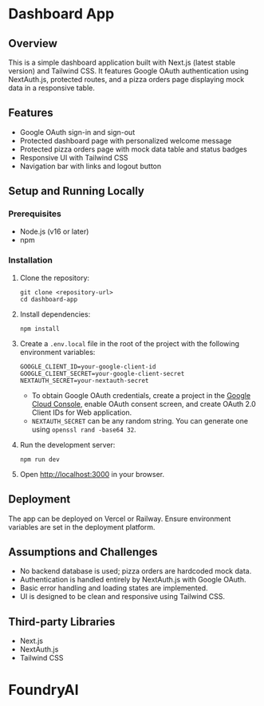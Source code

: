 # Dashboard App

## Overview
This is a simple dashboard application built with Next.js (latest stable version) and Tailwind CSS. It features Google OAuth authentication using NextAuth.js, protected routes, and a pizza orders page displaying mock data in a responsive table.

## Features
- Google OAuth sign-in and sign-out
- Protected dashboard page with personalized welcome message
- Protected pizza orders page with mock data table and status badges
- Responsive UI with Tailwind CSS
- Navigation bar with links and logout button

## Setup and Running Locally

### Prerequisites
- Node.js (v16 or later)
- npm

### Installation
1. Clone the repository:
   ```
   git clone <repository-url>
   cd dashboard-app
   ```

2. Install dependencies:
   ```
   npm install
   ```

3. Create a `.env.local` file in the root of the project with the following environment variables:
   ```
   GOOGLE_CLIENT_ID=your-google-client-id
   GOOGLE_CLIENT_SECRET=your-google-client-secret
   NEXTAUTH_SECRET=your-nextauth-secret
   ```

   - To obtain Google OAuth credentials, create a project in the [Google Cloud Console](https://console.cloud.google.com/), enable OAuth consent screen, and create OAuth 2.0 Client IDs for Web application.
   - `NEXTAUTH_SECRET` can be any random string. You can generate one using `openssl rand -base64 32`.

4. Run the development server:
   ```
   npm run dev
   ```

5. Open [http://localhost:3000](http://localhost:3000) in your browser.

## Deployment
The app can be deployed on Vercel or Railway. Ensure environment variables are set in the deployment platform.

## Assumptions and Challenges
- No backend database is used; pizza orders are hardcoded mock data.
- Authentication is handled entirely by NextAuth.js with Google OAuth.
- Basic error handling and loading states are implemented.
- UI is designed to be clean and responsive using Tailwind CSS.

## Third-party Libraries
- Next.js
- NextAuth.js
- Tailwind CSS
# FoundryAI
